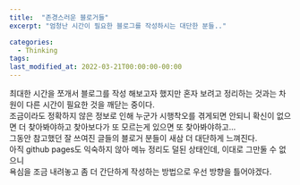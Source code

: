 ```yaml
---
title:  "존경스러운 블로거들"
excerpt: "엄청난 시간이 필요한 블로그를 작성하시는 대단한 분들.."

categories:
  - Thinking
tags:
last_modified_at: 2022-03-21T00:00:00-00:00
---
```



최대한 시간을 쪼개서 블로그를 작성 해보고자 했지만 혼자 보려고 정리하는 것과는 차원이 다른 시간이 필요한 것을 깨닫는 중이다.  
조금이라도 정확하지 않은 정보로 인해 누군가 시행착오를 겪게되면 안되니 확신이 없으면 더 찾아봐야하고 찾아보다가 또 모르는게 있으면 또 찾아봐야하고...  
그동안 참고했던 잘 쓰여진 글들의 블로거 분들이 새삼 더 대단하게 느껴진다.  
아직 github pages도 익숙하지 않아 메뉴 정리도 덜된 상태인데, 이대로 그만둘 수 없으니  
욕심을 조금 내려놓고 좀 더 간단하게 작성하는 방법으로 우선 방향을 틀어야겠다.